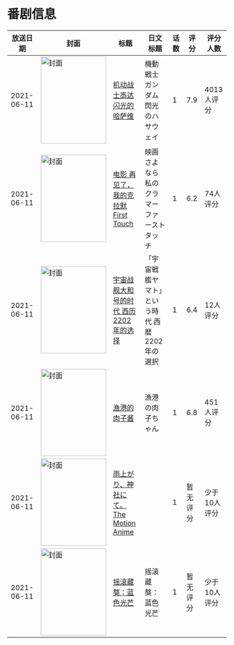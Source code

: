 # 番剧信息

|放送日期|封面|标题|日文标题|话数|评分|评分人数|
|---|---|---|---|---|---|---|
|2021-06-11|<img src="//lain.bgm.tv/pic/cover/c/c5/46/243429_l49P7.jpg" alt="封面" style="width:150px;height:200px;object-fit:cover;">|[机动战士高达 闪光的哈萨维](https://bangumi.tv/subject/243429)|機動戦士ガンダム 閃光のハサウェイ|1|7.9|4013人评分|
|2021-06-11|<img src="//lain.bgm.tv/pic/cover/c/88/b7/314169_dWx64.jpg" alt="封面" style="width:150px;height:200px;object-fit:cover;">|[电影 再见了，我的克拉默 First Touch](https://bangumi.tv/subject/314169)|映画 さよなら私のクラマー ファーストタッチ|1|6.2|74人评分|
|2021-06-11|<img src="//lain.bgm.tv/pic/cover/c/9e/e3/319365_31QAa.jpg" alt="封面" style="width:150px;height:200px;object-fit:cover;">|[宇宙战舰大和号的时代 西历2202年的选择](https://bangumi.tv/subject/319365)|「宇宙戦艦ヤマト」という時代 西暦2202年の選択|1|6.4|12人评分|
|2021-06-11|<img src="//lain.bgm.tv/pic/cover/c/35/a1/324285_zxP3o.jpg" alt="封面" style="width:150px;height:200px;object-fit:cover;">|[渔港的肉子酱](https://bangumi.tv/subject/324285)|漁港の肉子ちゃん|1|6.8|451人评分|
|2021-06-11|<img src="/img/no_icon_subject.png" alt="封面" style="width:150px;height:200px;object-fit:cover;">|[雨上がり、神社にて。 The Motion Anime](https://bangumi.tv/subject/344525)||1|暂无评分|少于10人评分|
|2021-06-11|<img src="//lain.bgm.tv/pic/cover/c/47/e6/363287_pH1Ox.jpg" alt="封面" style="width:150px;height:200px;object-fit:cover;">|[摇滚藏獒：蓝色光芒](https://bangumi.tv/subject/363287)|摇滚藏獒：蓝色光芒|1|暂无评分|少于10人评分|

